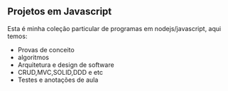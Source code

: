 ## Projetos em Javascript

Esta é minha coleção particular de programas em nodejs/javascript, aqui temos:

- Provas de conceito
- algoritmos
- Arquitetura e design de software
- CRUD,MVC,SOLID,DDD e etc
- Testes e anotações de aula

